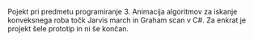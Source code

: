 Pojekt pri predmetu programiranje 3.
Animacija algoritmov za iskanje konveksnega roba točk Jarvis march in Graham scan v C#.
Za enkrat je projekt šele prototip in ni še končan.
